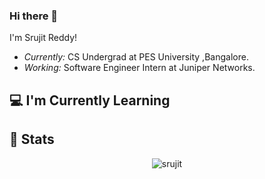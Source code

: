 ### Hi there 👋


I'm Srujit Reddy! 
- <i>Currently:</i>  CS Undergrad at PES University ,Bangalore. 
- <i>Working:</i>  Software Engineer Intern at Juniper Networks.

<h2>💻 I'm Currently Learning</h2>

<h2>👀 Stats</h2>

<div>
<p align="center"> <img src="https://github-readme-stats.vercel.app/api?username=srujit-n&show_icons=true&theme=gotham" alt="srujit" />
</div>
